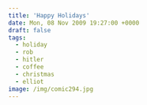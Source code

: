 ```yaml
---
title: 'Happy Holidays'
date: Mon, 08 Nov 2009 19:27:00 +0000
draft: false
tags:
  - holiday
  - rob
  - hitler
  - coffee
  - christmas
  - elliot
image: /img/comic294.jpg
---
```


